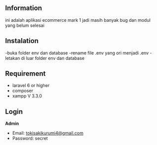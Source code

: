## Information
ini adalah aplikasi ecommerce mark 1 jadi masih banyak bug dan modul yang belum selesai

## Instalation
-buka folder env dan database
-rename file .env yang ori menjadi .env 
-letakan di luar folder env dan database

## Requirement
- laravel 6 or higher
- composer
- xampp V 3.3.0

## Login

**Admin**
- Email: tokisakikurumi4@gmail.com
- Password: secret


